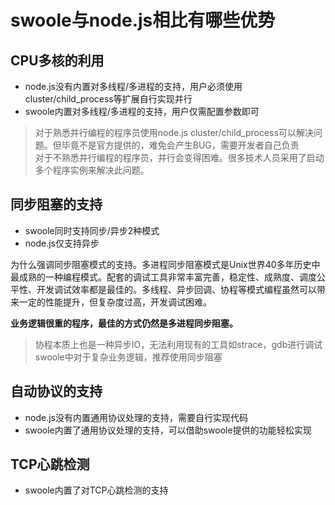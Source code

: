 # swoole与node.js相比有哪些优势

CPU多核的利用
----
* node.js没有内置对多线程/多进程的支持，用户必须使用cluster/child_process等扩展自行实现并行
* swoole内置对多线程/多进程的支持，用户仅需配置参数即可

> 对于熟悉并行编程的程序员使用node.js cluster/child_process可以解决问题。但毕竟不是官方提供的，难免会产生BUG，需要开发者自己负责    
> 对于不熟悉并行编程的程序员，并行会变得困难。很多技术人员采用了启动多个程序实例来解决此问题。

同步阻塞的支持
-----
* swoole同时支持同步/异步2种模式
* node.js仅支持异步

为什么强调同步阻塞模式的支持。多进程同步阻塞模式是Unix世界40多年历史中最成熟的一种编程模式。配套的调试工具非常丰富完善，稳定性、成熟度、调度公平性、开发调试效率都是最佳的。多线程、异步回调、协程等模式编程虽然可以带来一定的性能提升，但复杂度过高，开发调试困难。

__业务逻辑很重的程序，最佳的方式仍然是多进程同步阻塞。__

> 协程本质上也是一种异步IO，无法利用现有的工具如strace，gdb进行调试   
> swoole中对于复杂业务逻辑，推荐使用同步阻塞  

自动协议的支持
----
* node.js没有内置通用协议处理的支持，需要自行实现代码
* swoole内置了通用协议处理的支持，可以借助swoole提供的功能轻松实现

TCP心跳检测
---
* swoole内置了对TCP心跳检测的支持

